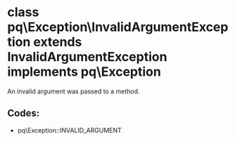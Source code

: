 # class pq\Exception\InvalidArgumentException extends InvalidArgumentException implements pq\Exception

An invalid argument was passed to a method.

## Codes:

 * pq\Exception::INVALID_ARGUMENT
